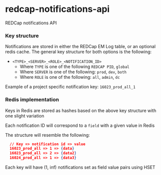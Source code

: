 # redcap-notifications-api
REDCap notifications API 


### Key structure 
 Notifications are stored in either the REDCap EM Log table, or an optional redis cache.
 The general key structure for both options is the following:  
- `<TYPE>_<SERVER>_<ROLE>_<NOTIFICATION_ID>`
  - Where `TYPE` is one of the following `REDCAP PID`, `global` 
  - Where `SERVER` is one of the following: `prod`, `dev`, `both`
  - Where `ROLE` is one of the following: `all`, `admin`, `dc`

Example of a project specific notification key: `16023_prod_all_1`


### Redis implementation

Keys in Redis are stored as hashes based on the above key structure with one slight variation

Each notification ID will correspond to a `field` with a given value in Redis

The structure will resemble the following:

```json
  // Key => notification id => value
  16023_prod_all => 1 => {data}
  16023_prod_all => 2 => {data2}
  16024_prod_all => 1 => {data3}
```

Each key will have (1, inf) notifications set as field value pairs using HSET
 

